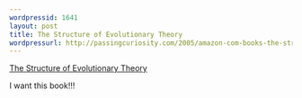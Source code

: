 ```yaml
---
wordpressid: 1641
layout: post
title: The Structure of Evolutionary Theory
wordpressurl: http://passingcuriosity.com/2005/amazon-com-books-the-structure-of-evolutionary-theory/
---
```

<a href="http://www.amazon.com/exec/obidos/tg/detail/-/0674006135/">The Structure of Evolutionary Theory</a>

I want this book!!!
